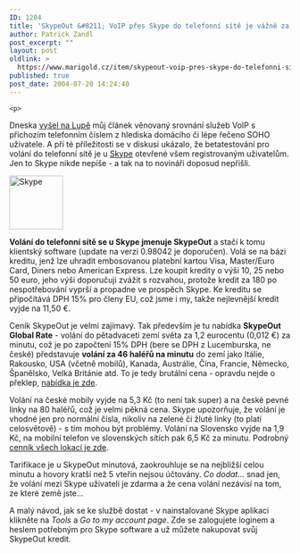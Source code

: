 ```yaml
---
ID: 1204
title: 'SkypeOut &#8211; VoIP přes Skype do telefonní sítě je vážně za hubičku'
author: Patrick Zandl
post_excerpt: ""
layout: post
oldlink: >
  https://www.marigold.cz/item/skypeout-voip-pres-skype-do-telefonni-site-je-vazne-za-hubicku
published: true
post_date: 2004-07-20 14:24:40
---
```

	<p>
Dneska <a href="http://www.lupa.cz/clanek.php3?show=3505">vyšel na Lupě</a> můj článek věnovaný srovnání služeb VoIP s příchozím telefonním číslem z hlediska domácího či lépe řečeno SOHO uživatele. A při té příležitosti se v diskusi ukázalo, že betatestování pro volání do telefonní sítě je u <a href="http://www.skype.com/">Skype</a> otevřené všem registrovaným uživatelům. Jen to Skype nikde nepíše - a tak na to novináři doposud nepřišli. </p>
<div class="rightbox"><img src="/wp-content/uploads/20040720-skype-headset.jpg" alt="Skype" width="96" height="96" /></div><p>
<strong>Volání do telefonní sítě se u Skype jmenuje SkypeOut</strong> a stačí k tomu klientský software (update na verzi 0.98042 je doporučen). Volá se na bázi kreditu, jenž lze uhradit embosovanou platební kartou Visa, Master/Euro Card, Diners nebo American Express. Lze koupit kredity o výši 10, 25 nebo 50 euro, jeho výši doporučuji zvážit s rozvahou, protože kredit za 180 po nespotřebování vyprší a propadne ve prospěch Skype. Ke kreditu se připočítává DPH 15% pro členy EU, což jsme i my, takže nejlevnější kredit vyjde na 11,50 &#8364;. </p>
<p>
Ceník SkypeOut je velmi zajímavý. Tak především je tu nabídka <strong>SkypeOut Global Rate</strong> - volání do pětadvaceti zemí světa za 1,2 eurocentu (0,012 &#8364;) za minutu, což je po započtení 15% DPH (bere se DPH z Lucemburska, ne české) představuje <strong>volání za 46 haléřů na minutu</strong> do zemí jako Itálie, Rakousko, USA (včetně mobilů), Kanada, Austrálie, Čína, Francie, Německo, Španělsko, Velká Británie atd. To je tedy brutální cena - opravdu nejde o překlep, <a href="https://secure.skype.com/store/help.globalrate.html">nabídka je zde</a>. </p>
<p>
Volání na české mobily vyjde na 5,3 Kč (to není tak super) a na české pevné linky na 80 haléřů, což je velmi pěkná cena. Skype upozorňuje, že volání je vhodné jen pro normální čísla, nikoliv na zelené či žluté linky (to platí celosvětově) - s tím mohou být problémy. Volání na Slovensko vyjde na 1,9 Kč, na mobilní telefon ve slovenských sítích pak 6,5 Kč za minutu. Podrobný <a href="https://secure.skype.com/store/help.pricelist.html">cenník všech lokací je zde</a>.</p>
<p>
Tarifikace je u SkypeOut minutová, zaokrouhluje se na nejbližší celou minutu a hovory kratší než 5 vteřin nejsou účtovány. <em>Co dodat...</em> snad jen, že volání mezi Skype uživateli je zdarma a že cena volání nezávisí na tom, ze které země jste...</p>
<p>
A malý návod, jak se ke službě dostat - v nainstalované Skype aplikaci klikněte na <em>Tools </em>a <em>Go to my account page</em>. Zde se zalogujete loginem a heslem potřebným pro Skype software a už můžete nakupovat svůj SkypeOut kredit. </p>
